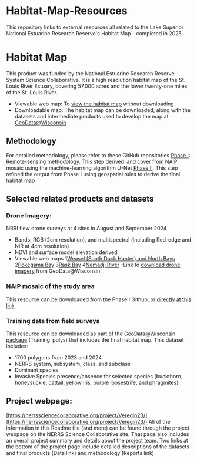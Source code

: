 # Habitat-Map-Resources
This repository links to external resources all related to the Lake Superior National Estuarine Research Reserve's Habitat Map - completed in 2025

# Habitat Map
This product was funded by the National Estuarine Research Reserve System Science Collaborative.
It is a high resolution habitat map of the St. Louis River Estuary, covering 57,000 acres and the
lower twenty-one miles of the St. Louis River.
- Viewable web map: To [view the habitat map](https://uw-mad.maps.arcgis.com/apps/mapviewer/index.html?webmap=dd5649dccb664124907db532d8cb24e3) without downloading
- Downloadable map: The habitat map can be downloaded, along with the datasets and
  intermediate products used to develop the map at [GeoData@Wisconsin](https://geodata.wisc.edu/catalog/4BEDD9CC-8E09-477D-B372-151BD36E9FFA)

## Methodology
For detailed methodology, please refer to these GitHub repositories
[Phase I](https://github.com/umn-uspa/StLouisEstuary_LandCover): Remote-sensing methodology. This step derived land cover from NAIP mosaic
using the machine-learning algorithm U-Net
[Phase II](https://github.com/WIStCart/StLouisEstuary-HabitatMap): This step refined the output from Phase I using geospatial rules to derive the
final habitat map

## Selected related products and datasets
### Drone Imagery: 
NRRI flew drone surveys at 4 sites in August and September 2024
- Bands: RGB (2cm resolution), and multispectral (including Red-edge and NIR at 4cm resolution)
- NDVI and surface model elevation derived
- Viewable web maps
1[Weasel (South Duck Hunter) and North Bays](https://umn.maps.arcgis.com/apps/mapviewer/index.html?webmap=8b84ade075d24121b4a8a37a1c2e8d11)
2[Pokegama Bay](https://umn.maps.arcgis.com/apps/mapviewer/index.html?webmap=12458ec7e8294025ba6e457b1cbca25d)
3[Rask Bay](https://umn.maps.arcgis.com/apps/mapviewer/index.html?webmap=ab4fd57076c14313b3e8585cbf2aaaf7)
4[Nemadji River](https://umn.maps.arcgis.com/apps/mapviewer/index.html?webmap=0fa05f3d6e3c40de9ecbf65867613490)
-Link to [download drone imagery](https://geodata.wisc.edu/catalog/A2B11A46-9B56-4187-8B60-A2C0DF6D193B) from GeoData@Wisconsin

### NAIP mosaic of the study area 
This resource can be downloaded from the Phase I Github, or [directly at this link](https://s3.msi.umn.edu/stlouis-estuary-habitat/NAIP_summer_mosaic_cropped.tif)
### Training data from field surveys 
This resource can be downloaded as part of the [GeoData@Wisconsin package](https://geodata.wisc.edu/catalog/4BEDD9CC-8E09-477D-B372-151BD36E9FFA) (Training_polys) that includes the final habitat map. 
This dataset includes:
- 1700 polygons from 2023 and 2024
- NERRS system, subsystem, class, and subclass
- Dominant species
- Invasive Species presence/absence for selected species (buckthorn, honeysuckle, cattail, yellow iris, purple loosestrife, and phragmites)

## Project webpage: 
[https://nerrssciencecollaborative.org/project/Veregin23/](https://nerrssciencecollaborative.org/project/Veregin23/)
All of the information in this Readme file (and more) can be found through the project webpage on
the NERRS Science Collaborative site. That page also includes an overall project summary and
details about the project team. Two links at the bottom of the project page include detailed descriptions
of the datasets and final products (Data link) and methodology (Reports link)
